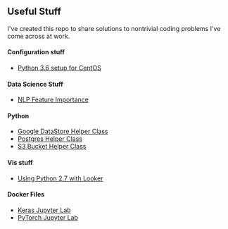 ## Useful Stuff

I've created this repo to share solutions to nontrivial coding problems I've
  come across at work.  

#### Configuration stuff
- [Python 3.6 setup for CentOS](https://github.com/gravity226/useful_stuff/tree/master/centos_setup)

#### Data Science Stuff

- [NLP Feature Importance](https://github.com/gravity226/useful_stuff/tree/master/NLP_Feature_Importance)

#### Python

- [Google DataStore Helper Class](https://github.com/gravity226/useful_stuff/tree/master/DSHelper)
- [Postgres Helper Class](https://github.com/gravity226/useful_stuff/tree/master/PGHelper)
- [S3 Bucket Helper Class](https://github.com/gravity226/useful_stuff/tree/master/S3BucketHelper)

#### Vis stuff
- [Using Python 2.7 with Looker](https://github.com/gravity226/useful_stuff/tree/master/looker_and_python)

#### Docker Files
- [Keras Jupyter Lab](https://github.com/gravity226/useful_stuff/tree/master/DockerFiles/KerasJupyterLab)
- [PyTorch Jupyter Lab](https://github.com/gravity226/useful_stuff/tree/master/DockerFiles/PyTorchJupyterLab)